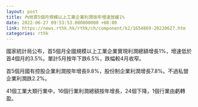 ```yaml
---
layout: post
title: 內地首5個月規模以上工業企業利潤按年增速放緩1%
date: 2022-06-27 09:53:53.000000000 +08:00
link: https://news.rthk.hk/rthk/ch/component/k2/1654869-20220627.htm
categories: rthk
---
```


國家統計局公布，首5個月全國規模以上工業企業實現利潤總額增長1%，增速低於首4個月的3.5%。單計5月按年下跌6.5%，跌幅較4月收窄。

首5個月國有控股企業利潤按年增長9.8%，股份制企業利潤增長7.8%。不過私營企業利潤跌2.2%。

41個工業大類行業中，16個行業利潤總額按年增長，24個下降，1個行業由虧轉盈。
